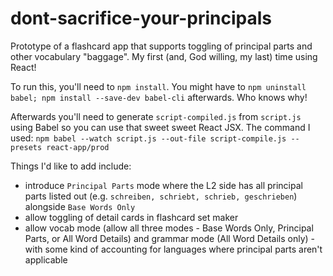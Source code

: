 # dont-sacrifice-your-principals

Prototype of a flashcard app that supports toggling of principal parts and other vocabulary "baggage". My first (and, God willing, my last) time using React!

To run this, you'll need to `npm install`. You might have to `npm uninstall babel; npm install --save-dev babel-cli` afterwards. Who knows why!

Afterwards you'll need to generate `script-compiled.js` from `script.js` using Babel so you can use that sweet sweet React JSX. The command I used: `npm babel --watch script.js --out-file script-compile.js --presets react-app/prod`

Things I'd like to add include:

* introduce `Principal Parts` mode where the L2 side has all principal parts listed out (e.g. `schreiben, schriebt, schrieb, geschrieben`) alongside `Base Words Only`
* allow toggling of detail cards in flashcard set maker
* allow vocab mode (allow all three modes - Base Words Only, Principal Parts, or All Word Details) and grammar mode (All Word Details only) - with some kind of accounting for languages where principal parts aren't applicable